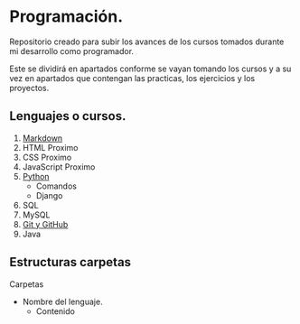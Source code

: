 # Programación.

Repositorio creado para subir los avances de los cursos tomados durante mi desarrollo como programador.

Este se dividirá en apartados conforme se vayan tomando los cursos y a su vez en apartados que contengan las practicas, los ejercicios y los proyectos. 

## Lenguajes o cursos.

1. [Markdown](markdown)
2. HTML Proximo
3. CSS Proximo
4. JavaScript Proximo
5. [Python](python)
    * Comandos
    * Django
6. SQL
7. MySQL
8. [Git y GitHub](git)
9. Java

## Estructuras carpetas

 Carpetas
    
* Nombre del lenguaje.
    * Contenido



